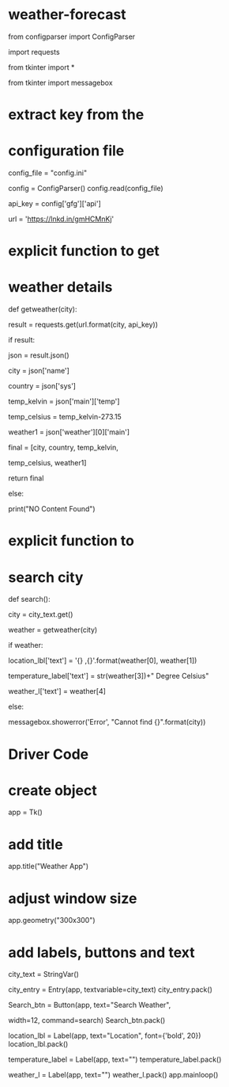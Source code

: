# weather-forecast
from configparser import ConfigParser 

import requests 

from tkinter import *

from tkinter import messagebox 

 
# extract key from the 
# configuration file 

config_file = "config.ini"

config = ConfigParser() 
config.read(config_file) 

api_key = config['gfg']['api'] 

url = 'https://lnkd.in/gmHCMnKj'

 

 
# explicit function to get 
# weather details 

def getweather(city): 

 result = requests.get(url.format(city, api_key)) 

 

 if result: 

 json = result.json() 

 city = json['name'] 

 country = json['sys'] 

 temp_kelvin = json['main']['temp'] 

 temp_celsius = temp_kelvin-273.15

 weather1 = json['weather'][0]['main'] 

 final = [city, country, temp_kelvin, 

 temp_celsius, weather1] 

 return final 

 else: 

 print("NO Content Found") 

 

 
# explicit function to 
# search city 

def search(): 

 city = city_text.get() 

 weather = getweather(city) 

 if weather: 

 location_lbl['text'] = '{} ,{}'.format(weather[0], weather[1]) 

 temperature_label['text'] = str(weather[3])+" Degree Celsius"

 weather_l['text'] = weather[4] 

 else: 

 messagebox.showerror('Error', "Cannot find {}".format(city)) 

 

 
# Driver Code 
# create object 

app = Tk() 
# add title 

app.title("Weather App") 
# adjust window size 

app.geometry("300x300") 

 
# add labels, buttons and text 

city_text = StringVar() 

city_entry = Entry(app, textvariable=city_text) 
city_entry.pack() 

Search_btn = Button(app, text="Search Weather", 

 width=12, command=search) 
Search_btn.pack() 

location_lbl = Label(app, text="Location", font={'bold', 20}) 
location_lbl.pack() 

temperature_label = Label(app, text="") 
temperature_label.pack() 

weather_l = Label(app, text="") 
weather_l.pack() 
app.mainloop() 
